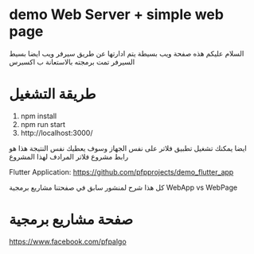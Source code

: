 # demo Web Server + simple web page

السلام عليكم
هذه صفحة ويب بسيطة يتم ادارتها عن طريق سيرفر ويب ايضا بسيط
السيرفر تمت برمجته بالاستعانة ب اكسبرس

# طريقة التشغيل
1. npm install
2. npm run start
3. http://localhost:3000/

ايضا يمكنك  تشغيل تطبيق فلاتر على نفس الجهاز وسوف يعطيك نفس النتيجة
هذا هو رابط مشروع فلاتر المرادف لهذا المشروع

Flutter Application: https://github.com/pfpprojects/demo_flutter_app

كل هذا شرح لمنشور سابق في صفحتنا مشاريع برمجية
WebApp vs WebPage

# صفحة مشاريع برمجية
https://www.facebook.com/pfpalgo